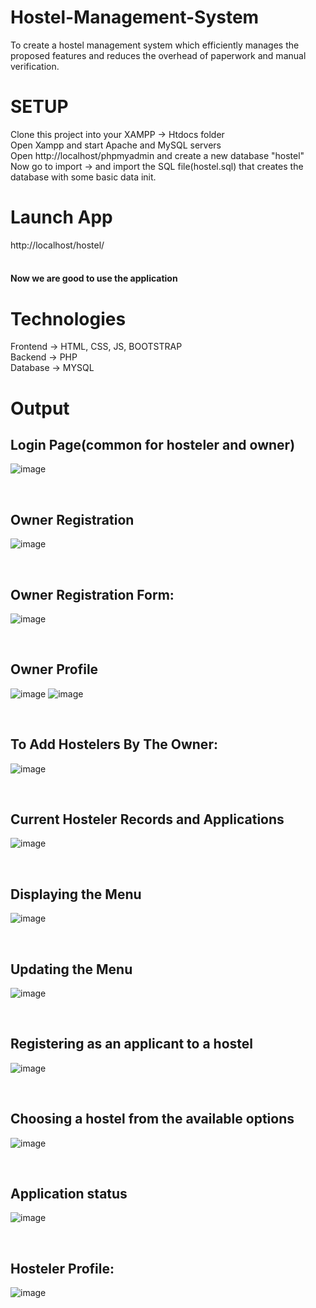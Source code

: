 # Hostel-Management-System
To create a hostel management system which efficiently manages the proposed features and reduces the overhead of paperwork and manual verification.

# SETUP
Clone this project into your XAMPP -> Htdocs folder <br>
Open Xampp and start Apache and MySQL servers <br>
Open http://localhost/phpmyadmin and create a new database "hostel" <br>
Now go to import -> and import the SQL file(hostel.sql) that creates the database with some basic data init. <br>

# Launch App
http://localhost/hostel/ <br> <br>

#### Now we are good to use the application <br>

# Technologies 
  Frontend -> HTML, CSS, JS, BOOTSTRAP <br>
  Backend -> PHP <br>
  Database -> MYSQL <br>

# Output

## Login Page(common for hosteler and owner)
![image](https://github.com/sreekar1125/Hostel-Management-System/assets/105200465/a06dd641-0bca-44c2-9fa0-a59b16431d34)

 <br>
 
## Owner Registration
![image](https://github.com/sreekar1125/Hostel-Management-System/assets/105200465/f5ba9663-bdc0-482c-ab66-1c4ad406bef7)

 <br>
 
## Owner Registration Form:
![image](https://github.com/sreekar1125/Hostel-Management-System/assets/105200465/8a6fd405-dd72-4a5f-9a55-6be607f68a89)

 <br>
 
## Owner Profile
![image](https://github.com/sreekar1125/Hostel-Management-System/assets/105200465/28be13f4-fb35-4208-b5e9-ba02b4f59380)
![image](https://github.com/sreekar1125/Hostel-Management-System/assets/105200465/486e84c0-3d78-4bce-9fa5-f6fba427d436)

 <br>
 
## To Add Hostelers By The Owner:
![image](https://github.com/sreekar1125/Hostel-Management-System/assets/105200465/6105ab68-f2d7-43ef-a77f-f68adca86d0b)

 <br>
 
## Current Hosteler Records and Applications
![image](https://github.com/sreekar1125/Hostel-Management-System/assets/105200465/e882abce-1ada-45a0-8788-6b2715c52094)

 <br>
 
## Displaying the Menu
![image](https://github.com/sreekar1125/Hostel-Management-System/assets/105200465/93c6ef85-cbf3-4317-a9d7-12c255a5e2ed)

 <br>
 
## Updating the Menu

![image](https://github.com/sreekar1125/Hostel-Management-System/assets/105200465/51800e41-f100-4624-8b12-4decf4817a12)

 <br>
 
## Registering as an applicant to a hostel
![image](https://github.com/sreekar1125/Hostel-Management-System/assets/105200465/f1b2a578-226a-4853-a271-9998acde807e)

 <br>
 
## Choosing a hostel from the available options
![image](https://github.com/sreekar1125/Hostel-Management-System/assets/105200465/ff3094cc-47f0-4893-a042-46cf02c0c2f8)

 <br>
 
## Application status
![image](https://github.com/sreekar1125/Hostel-Management-System/assets/105200465/e56186a8-8a39-4492-8898-00e93851199a)

 <br>
 
## Hosteler Profile:
![image](https://github.com/sreekar1125/Hostel-Management-System/assets/105200465/250a2c30-bc80-4300-b028-c361afb38644)

